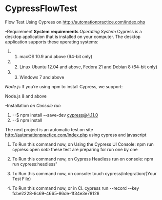 # CypressFlowTest
Flow Test Using Cypress on http://automationpractice.com/index.php

-Requirement
**System requirements**
*Operating System*
Cypress is a desktop application that is installed on your computer. The desktop application supports these operating systems:

1.  1. macOS 10.9 and above (64-bit only)
1. 2.  Linux Ubuntu 12.04 and above, Fedora 21 and Debian 8 (64-bit only)
1. 3. Windows 7 and above

*Node.js*
If you’re using npm to install Cypress, we support:

Node.js 8 and above

-Installation
*on Console run*
1. --$ npm install --save-dev cypress@4.11.0
2. --$ npm install

The next project is an automatic test on site http://automationpractice.com/index.php using cypress and javascript

1. To Run this command now, on Using the Cypress UI Console: npm run cypress:open
*note* these test are preparing for run one by one

2. To Run this command now, on Cypress Headless run on console: npm run cypress:headless"

3. To Run this command now, on console:  touch cypress/integration/{Your Test File}

4. To Run this command now, or in CI.
cypress run --record --key fcbe2228-9c69-4665-86de-1f34e3e78128